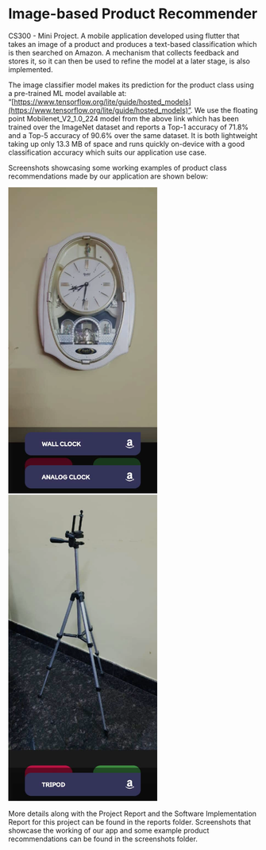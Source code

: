 # Image-based Product Recommender
CS300 - Mini Project. A mobile application developed using flutter that takes an image of a product and produces a text-based classification which is then searched on Amazon. A mechanism that collects feedback and stores it, so it can then be used to refine the model at a later stage, is also implemented.

The image classifier model makes its prediction for the product class using a pre-trained ML model available at: “[https://www.tensorflow.org/lite/guide/hosted_models](https://www.tensorflow.org/lite/guide/hosted_models)”. We use the floating point Mobilenet_V2_1.0_224 model from the above link which has been trained over the ImageNet dataset and reports a Top-1 accuracy of 71.8% and a Top-5 accuracy of 90.6% over the same dataset. It is both lightweight taking up only 13.3 MB of space and runs quickly on-device with a good classification accuracy which suits our application use case.

Screenshots showcasing some working examples of product class recommendations made by our application are shown below:

<p float="left">
<img src="screenshots/examples/Wall%20Clock.png" width="300px"/>
<img src="screenshots/examples/Tripod.png" width="300px"/>
</p>

More details along with the Project Report and the Software Implementation Report for this project can be found in the reports folder. Screenshots that showcase the working of our app and some example product recommendations can be found in the screenshots folder.
